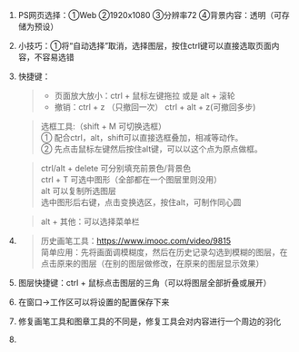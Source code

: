 1. PS网页选择：①Web ②1920x1080 ③分辨率72 ④背景内容：透明（可存储为预设）
2. 小技巧：①将“自动选择”取消，选择图层，按住ctrl键可以直接选取页面内容，不容易选错
3. 快捷键：
    > - 页面放大放小：ctrl + 鼠标左键拖拉 或是 alt + 滚轮
    > - 撤销：ctrl + z （只撤回一次）
    >        ctrl + alt + z(可撤回多步)
    
    > 选框工具:（shift + M 可切换选框）  
    >          ① 配合ctrl，alt，shift可以直接选框叠加，相减等动作。  
    >          ② 先点击鼠标左键然后按住alt键，可以以这个点为原点做框。
    
    > ctrl/alt + delete 可分别填充前景色/背景色  
    > ctrl + T 可选中图形（全部都在一个图层里则没用）  
    > alt 可以复制所选图层  
    > 选中图形后右键，点击变换选区，按住alt，可制作同心圆
    
    > alt + 其他：可以选择菜单栏
3. > 历史画笔工具：https://www.imooc.com/video/9815  
     > 简单应用：先将画面调模糊度，然后在历史记录勾选到模糊的图层，在点击原来的图层（在别的图层做修改，在原来的图层显示效果）
4. 图层快捷键：ctrl + 鼠标点击图层的三角（可以将图层全部折叠或展开）
5. 在窗口→工作区可以将设置的配置保存下来
6. 修复画笔工具和图章工具的不同是，修复工具会对内容进行一个周边的羽化
7.

